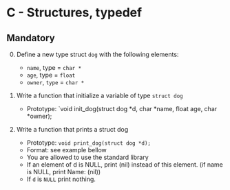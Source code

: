 # C - Structures, typedef

## Mandatory

0. Define a new type struct `dog` with the following elements:

	- `name`, type = `char *`
	- `age`, type = `float`
	- `owner`, `type` = `char *`

1. Write a function that initialize a variable of type `struct dog`

	- Prototype: `void init_dog(struct dog *d, char *name, float age, char *owner);

2. Write a function that prints a struct dog

	- Prototype: `void print_dog(struct dog *d);`
	- Format: see example bellow
	- You are allowed to use the standard library
	- If an element of d is NULL, print (nil) instead of this element. (if name is NULL, print Name: (nil))
	- If `d` is `NULL` print nothing.
